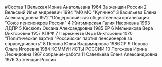 #Состав
1 Вельская Ирина Анатольевна 1964 За женщин России
2 Вельский Илья Андреевич 1994 \"МО МО \"Купчино\"
3 Васильева Елена Александровна 1972 \"Общероссийская общественная организация \"Союз пенсионеров России\"
4 Житомирская Галия Насриевна 1963 ЛДПР
5 Кескюль Оксана Александровна 1985 ЕР
6 Мельникова Вера Викторовна 1957 КПРФ
7 Нарыжнева Вера Викторовна 1976 \"Политическая партия \"Российская партия пенсионеров за справедливость\"
8 Пепина Юлия Владимировна 1986 СР
9 Перова Ольга Игоревна 1984 КОММУНИСТЫ РОССИИ
10 Погожева Ирина Леонидовна 1967 собрание-работа
11 Савельева Елена Александровна 1976 За женщин России

